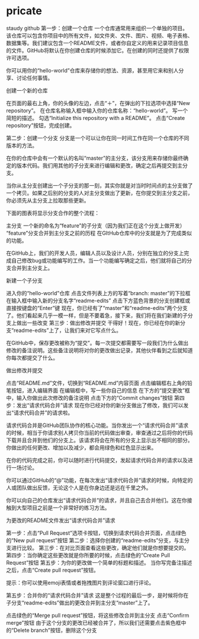 # pricate
staudy github 
第一步：创建一个仓库
一个仓库通常用来组织一个单独的项目。该仓库可以包含你项目中的所有文件，如文件夹、文件、图片、视频、电子表格、数据集等。我们建议包含一个README文件，或者你自定义的用来记录项目信息的文件。GitHub将默认在你创建仓库的时候添加它。在创建的同时还提供了权限许可选项。

你可以用你的“hello-world”仓库来存储你的想法、资源，甚至用它来和别人分享、讨论任何事情。

创建一个新的仓库

在页面的最右上角，你的头像的左边，点击“＋”，在弹出的下拉选项中选择“New repository”。
在仓库名称输入框中输入你的仓库名称：“hello-world”。
写一个简短的描述。
勾选“Initialize this repository with a README”。
点击“Create repository”按钮，完成创建。

第二步：创建一个分支
分支是一个可以让你在同一时间工作在同一个仓库的不同版本的方法。

在你的仓库中会有一个默认的名叫“master”的主分支，该分支用来存储你最终确定的版本代码。我们用其他的子分支来进行编辑和更改，确定之后再提交到主分支。

当你从主分支创建出一个子分支的那一刻，其实你就是对当时时间点的主分支做了一个拷贝。如果之后别的分支的人对主分支做出了更新，在你提交到主分支之前，你必须先从主分支上拉取那些更新。

下面的图表将显示分支合作的整个流程：

主分支
一个新的命名为“feature”的子分支（因为我们正在这个分支上做开发）
“feature”分支合并到主分支之前的历程
在GItHub仓库中的分支就是为了完成类似的功能。

在GitHub上，我们的开发人员，编辑人员以及设计人员，分别在独立的分支上完成自己修改bug或功能编写的工作。当一个功能编写确定之后，他们就将自己的分支合并到主分支上。

新建一个子分支

进入你的“hello-world”仓库
点击文件列表上方的写着“branch: master”的下拉框
在输入框中输入新的分支名字“readme-edits”
点击下方蓝色背景的分支创建框或直接按键盘的“Enter”键
现在，你已经有了“master”和“readme-edits”两个分支了。他们看起来几乎一模一样，但是不要着急，接下来，我们将在我们新建的子分支上做出一些改变
第三步：做出修改并提交
干得好！现在，你已经在你的新分支“readme-edits”上了，让我们来对它写点什么。

在GitHub中，保存更改被称为“提交”。每一次提交都需要写一段我们为什么做出修改的备注说明。这些备注说明将对你的更改做出记录，其他伙伴看到之后就知道你每次都提交了什么。

做出修改并提交

点击“README.md”文件，切换到“README.md”内容页面
点击编辑框右上角的铅笔按钮，进入编辑界面
在编辑框中，写一些你自己的信息
在下方的“提交更改”框中，输入你做出此次修改的备注说明
点击下方的“Commit changes”按钮
第四步：发出“请求代码合并”请求
现在你已经对你的新分支做出了修改，我们可以发出“请求代码合并”的请求啦。

请求代码合并是GitHub团队协作的核心功能。当你发出一个“请求代码合并”请求的时候，相当于你请求别人拷贝你当前的代码做出审查，审查通过之后将你的代码下载并且合并到他们的分支上。该请求将会在所有的分支上显示出不相同的部分。你做出的任何更改、增加以及减少，都会用绿色和红色显示出来。

在你的代码完成之前，你可以随时进行代码提交，发起请求代码合并的请求以及进行一场讨论。

你可以通过GitHub的“@”功能，在每次发出“请求代码合并”请求的时候，向特定的人或团队做出反馈，无论这个人是在你身边还是远在千里之外。

你可以向自己的仓库发出“请求代码合并”的请求，并且自己去合并他们。这在你接触到大型项目之前是一个非常好的练习方法。

为更改的README文件发出“请求代码合并”请求

第一步：点击“Pull Request”选项卡按钮，切换到请求代码合并页面，点击绿色的“New pull request”按钮
第二步：选择你创建的“readme-edits”分支，与主分支进行比较。
第三步：在对比页面查看这些更改，确定他们就是你想要提交的。
第四步：当你确定这些更改就是你所要的时候，点击绿色的“Create Pull Request”按钮
第五步：为你的更改做一个简单的标题和描述。
当你写完备注描述之后，点击“Create pull request”按钮。

提示：你可以使用emoji表情或者拖拽图片到评论窗口进行评论。

第五步：合并你的“请求代码合并”请求
这是整个过程的最后一步，是时候将你在子分支“readme-edits”做出的更改合并到主分支“master”上了。

点击绿色的“Merge pull request”按钮，将这些修改合并到主分支
点击“Confirm merge”按钮
由于这个分支的更改已经被合并了，所以我们还需要点击紫色框中的“Delete branch”按钮，删除这个分支
